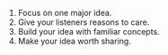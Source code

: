 1. Focus on one major idea.
2. Give your listeners reasons to care.
3. Build your idea with familiar concepts.
4. Make your idea worth sharing.
